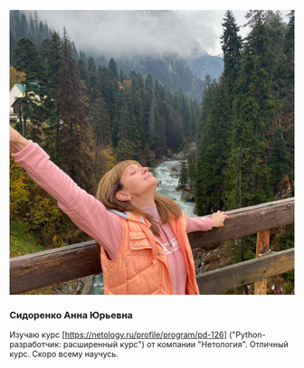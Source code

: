 ![Это я](photo_2020-11-17_08-40-49.jpg)
### Сидоренко Анна Юрьевна

Изучаю курс [https://netology.ru/profile/program/pd-126] ("Python-разработчик: расширенный курс") от компании "Нетология".
Отличный курс.
Скоро всему научусь.

